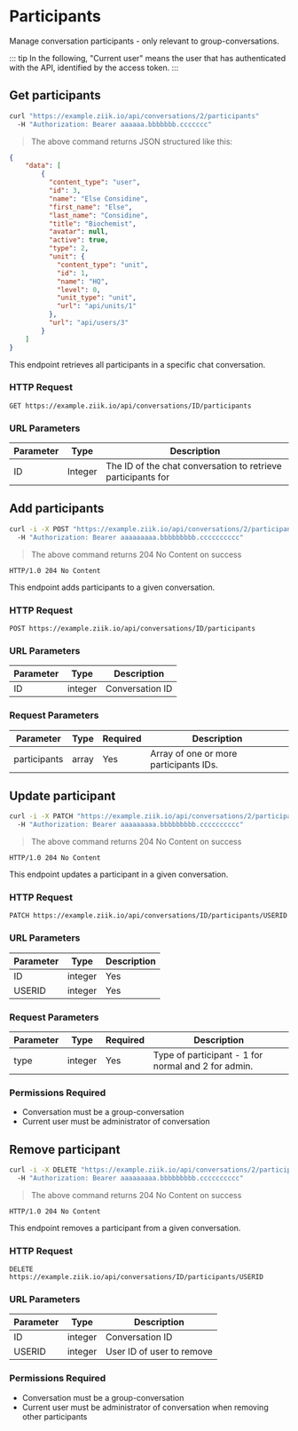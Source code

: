 # Participants

Manage conversation participants - only relevant to group-conversations.

::: tip
In the following, "Current user" means the user that has authenticated with the API, identified by the access token.
:::

## Get participants

```bash
curl "https://example.ziik.io/api/conversations/2/participants"
  -H "Authorization: Bearer aaaaaa.bbbbbbb.ccccccc"
```

> The above command returns JSON structured like this:

```json
{
    "data": [
        {
          "content_type": "user",
          "id": 3,
          "name": "Else Considine",
          "first_name": "Else",
          "last_name": "Considine",
          "title": "Biochemist",
          "avatar": null,
          "active": true,
          "type": 2,
          "unit": {
            "content_type": "unit",
            "id": 1,
            "name": "HQ",
            "level": 0,
            "unit_type": "unit",
            "url": "api/units/1"
          },
          "url": "api/users/3"
        }
    ]
}
```

This endpoint retrieves all participants in a specific chat conversation.

### HTTP Request

`GET https://example.ziik.io/api/conversations/ID/participants`

### URL Parameters

Parameter | Type | Description
--------- | ---- | -----------
ID | Integer | The ID of the chat conversation to retrieve participants for

## Add participants

```bash
curl -i -X POST "https://example.ziik.io/api/conversations/2/participants"
  -H "Authorization: Bearer aaaaaaaaa.bbbbbbbbb.cccccccccc"
```

> The above command returns 204 No Content on success

```http
HTTP/1.0 204 No Content
```
This endpoint adds participants to a given conversation.

### HTTP Request

`POST https://example.ziik.io/api/conversations/ID/participants`

### URL Parameters

Parameter | Type | Description
--------- | ---- | -----------
ID | integer | Conversation ID

### Request Parameters

Parameter | Type | Required | Description
--------- | ---- |  ------- | -----------
participants | array | Yes | Array of one or more participants IDs.

## Update participant

```bash
curl -i -X PATCH "https://example.ziik.io/api/conversations/2/participants/5"
  -H "Authorization: Bearer aaaaaaaaa.bbbbbbbbb.cccccccccc"
```

> The above command returns 204 No Content on success

```http
HTTP/1.0 204 No Content
```
This endpoint updates a participant in a given conversation.

### HTTP Request

`PATCH https://example.ziik.io/api/conversations/ID/participants/USERID`

### URL Parameters
Parameter | Type | Description
--------- | ---- | -----------
ID | integer | Yes | Conversation ID
USERID | integer | Yes | User ID of user to update


### Request Parameters

Parameter | Type | Required | Description
--------- | ---- |  ------- | -----------
type | integer | Yes | Type of participant - 1 for normal and 2 for admin.

### Permissions Required
- Conversation must be a group-conversation
- Current user must be administrator of conversation

## Remove participant

```bash
curl -i -X DELETE "https://example.ziik.io/api/conversations/2/participants/5"
  -H "Authorization: Bearer aaaaaaaaa.bbbbbbbbb.cccccccccc"
```

> The above command returns 204 No Content on success

```http
HTTP/1.0 204 No Content
```
This endpoint removes a participant from a given conversation.

### HTTP Request

`DELETE https://example.ziik.io/api/conversations/ID/participants/USERID`

### URL Parameters

Parameter | Type | Description
--------- | ---- | -----------
ID | integer | Conversation ID
USERID | integer | User ID of user to remove

### Permissions Required
- Conversation must be a group-conversation
- Current user must be administrator of conversation when removing other participants